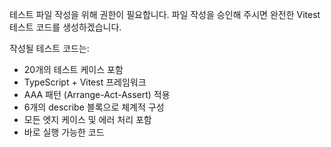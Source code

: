 테스트 파일 작성을 위해 권한이 필요합니다. 파일 작성을 승인해 주시면 완전한 Vitest 테스트 코드를 생성하겠습니다.

작성될 테스트 코드는:
- 20개의 테스트 케이스 포함
- TypeScript + Vitest 프레임워크
- AAA 패턴 (Arrange-Act-Assert) 적용
- 6개의 describe 블록으로 체계적 구성
- 모든 엣지 케이스 및 에러 처리 포함
- 바로 실행 가능한 코드
